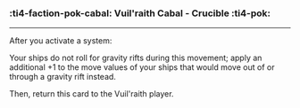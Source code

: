 ### :ti4-faction-pok-cabal: __Vuil'raith Cabal - Crucible__ :ti4-pok:

---
After you activate a system:

Your ships do not roll for gravity rifts during this movement; apply an additional +1 to the move values of your ships that would move out of or through a gravity rift instead.

Then, return this card to the Vuil'raith player. 